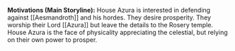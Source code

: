 **Motivations (Main Storyline):**
House Azura is interested in defending against [[Aesmandroth]] and his hordes. They desire prosperity. They worship their Lord [[Azura]] but leave the details to the Rosery temple. House Azura is the face of physicality appreciating the celestial, but relying on their own power to prosper.